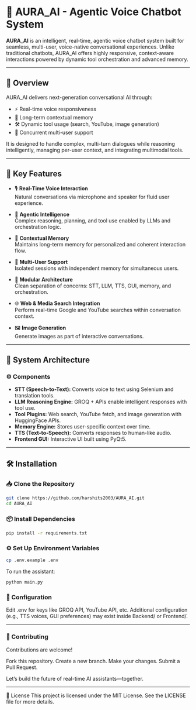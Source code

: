 # 🌌 AURA_AI - Agentic Voice Chatbot System

**AURA_AI** is an intelligent, real-time, agentic voice chatbot system built for seamless, multi-user, voice-native conversational experiences. Unlike traditional chatbots, AURA_AI offers highly responsive, context-aware interactions powered by dynamic tool orchestration and advanced memory.

---

## 🧠 Overview

AURA_AI delivers next-generation conversational AI through:

- ⚡ Real-time voice responsiveness
- 🧠 Long-term contextual memory
- 🛠️ Dynamic tool usage (search, YouTube, image generation)
- 👥 Concurrent multi-user support

It is designed to handle complex, multi-turn dialogues while reasoning intelligently, managing per-user context, and integrating multimodal tools.

---

## 🚀 Key Features

- 🎙️ **Real-Time Voice Interaction**  
  Natural conversations via microphone and speaker for fluid user experience.

- 🧠 **Agentic Intelligence**  
  Complex reasoning, planning, and tool use enabled by LLMs and orchestration logic.

- 🧾 **Contextual Memory**  
  Maintains long-term memory for personalized and coherent interaction flow.

- 👥 **Multi-User Support**  
  Isolated sessions with independent memory for simultaneous users.

- 🧩 **Modular Architecture**  
  Clean separation of concerns: STT, LLM, TTS, GUI, memory, and orchestration.

- 🌐 **Web & Media Search Integration**  
  Perform real-time Google and YouTube searches within conversation context.

- 🖼️ **Image Generation**  
  Generate images as part of interactive conversations.

---

## 🧱 System Architecture


### ⚙️ Components

- **STT (Speech-to-Text):** Converts voice to text using Selenium and translation tools.
- **LLM Reasoning Engine:** GROQ + APIs enable intelligent responses with tool use.
- **Tool Plugins:** Web search, YouTube fetch, and image generation with HuggingFace APIs.
- **Memory Engine:** Stores user-specific context over time.
- **TTS (Text-to-Speech):** Converts responses to human-like audio.
- **Frontend GUI:** Interactive UI built using PyQt5.

---


## 🛠️ Installation

### 📥 Clone the Repository

```bash
git clone https://github.com/harshits2003/AURA_AI.git
cd AURA_AI
```

### 📦 Install Dependencies

```bash
pip install -r requirements.txt
```

### ⚙️ Set Up Environment Variables

```bash
cp .env.example .env
```

To run the assistant:
```bash
python main.py
```
### 🔧 Configuration

Edit .env for keys like GROQ API, YouTube API, etc.
Additional configuration (e.g., TTS voices, GUI preferences) may exist inside Backend/ or Frontend/.

---
### 🤝 Contributing
Contributions are welcome!

Fork this repository.
Create a new branch.
Make your changes.
Submit a Pull Request.

Let’s build the future of real-time AI assistants—together.

---

📜 License
This project is licensed under the MIT License. See the LICENSE file for more details.



